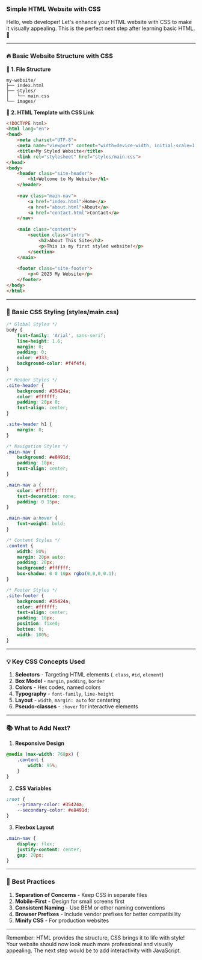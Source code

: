 ### **Simple HTML Website with CSS**

Hello, web developer! Let's enhance your HTML website with CSS to make it visually appealing. This is the perfect next step after learning basic HTML. 🎨

---

### 🔥 **Basic Website Structure with CSS**

**📌 1. File Structure**
```
my-website/
├── index.html
├── styles/
│   └── main.css
└── images/
```

**📌 2. HTML Template with CSS Link**
```html
<!DOCTYPE html>
<html lang="en">
<head>
    <meta charset="UTF-8">
    <meta name="viewport" content="width=device-width, initial-scale=1.0">
    <title>My Styled Website</title>
    <link rel="stylesheet" href="styles/main.css">
</head>
<body>
    <header class="site-header">
        <h1>Welcome to My Website</h1>
    </header>
    
    <nav class="main-nav">
        <a href="index.html">Home</a>
        <a href="about.html">About</a>
        <a href="contact.html">Contact</a>
    </nav>
    
    <main class="content">
        <section class="intro">
            <h2>About This Site</h2>
            <p>This is my first styled website!</p>
        </section>
    </main>
    
    <footer class="site-footer">
        <p>© 2023 My Website</p>
    </footer>
</body>
</html>
```

---

### 🌟 **Basic CSS Styling (styles/main.css)**
```css
/* Global Styles */
body {
    font-family: 'Arial', sans-serif;
    line-height: 1.6;
    margin: 0;
    padding: 0;
    color: #333;
    background-color: #f4f4f4;
}

/* Header Styles */
.site-header {
    background: #35424a;
    color: #ffffff;
    padding: 20px 0;
    text-align: center;
}

.site-header h1 {
    margin: 0;
}

/* Navigation Styles */
.main-nav {
    background: #e8491d;
    padding: 10px;
    text-align: center;
}

.main-nav a {
    color: #ffffff;
    text-decoration: none;
    padding: 0 15px;
}

.main-nav a:hover {
    font-weight: bold;
}

/* Content Styles */
.content {
    width: 80%;
    margin: 20px auto;
    padding: 20px;
    background: #ffffff;
    box-shadow: 0 0 10px rgba(0,0,0,0.1);
}

/* Footer Styles */
.site-footer {
    background: #35424a;
    color: #ffffff;
    text-align: center;
    padding: 10px;
    position: fixed;
    bottom: 0;
    width: 100%;
}
```

---

### 💡 **Key CSS Concepts Used**
1. **Selectors** - Targeting HTML elements (`.class`, `#id`, `element`)
2. **Box Model** - `margin`, `padding`, `border`
3. **Colors** - Hex codes, named colors
4. **Typography** - `font-family`, `line-height`
5. **Layout** - `width`, `margin: auto` for centering
6. **Pseudo-classes** - `:hover` for interactive elements

---

### 📚 **What to Add Next?**
1. **Responsive Design**
```css
@media (max-width: 768px) {
    .content {
        width: 95%;
    }
}
```

2. **CSS Variables**
```css
:root {
    --primary-color: #35424a;
    --secondary-color: #e8491d;
}
```

3. **Flexbox Layout**
```css
.main-nav {
    display: flex;
    justify-content: center;
    gap: 20px;
}
```

---

### 🚀 **Best Practices**
1. **Separation of Concerns** - Keep CSS in separate files
2. **Mobile-First** - Design for small screens first
3. **Consistent Naming** - Use BEM or other naming conventions
4. **Browser Prefixes** - Include vendor prefixes for better compatibility
5. **Minify CSS** - For production websites

---

Remember: HTML provides the structure, CSS brings it to life with style! Your website should now look much more professional and visually appealing. The next step would be to add interactivity with JavaScript.

